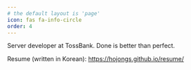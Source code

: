 ```yaml
---
# the default layout is 'page'
icon: fas fa-info-circle
order: 4
---
```


Server developer at TossBank. Done is better than perfect.

Resume (written in Korean): <https://hojongs.github.io/resume/>

